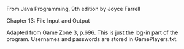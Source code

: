 From Java Programming, 9th edition by Joyce Farrell

Chapter 13: File Input and Output

Adapted from Game Zone 3, p.696. This is just the log-in part of the program. Usernames and passwords are stored in GamePlayers.txt.
